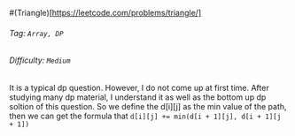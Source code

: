 #(Triangle)[https://leetcode.com/problems/triangle/]
###### Tag: `Array, DP`
###### Difficulty: `Medium`
It is a typical dp question. However, I do not come up at first time.
After studying many dp material, I understand it as well as the bottom
up dp soltion of this question. So we define the d[i][j] as the min value
of the path, then we can get the formula that `d[i][j] += min(d[i + 1][j], d[i + 1][j + 1])`

